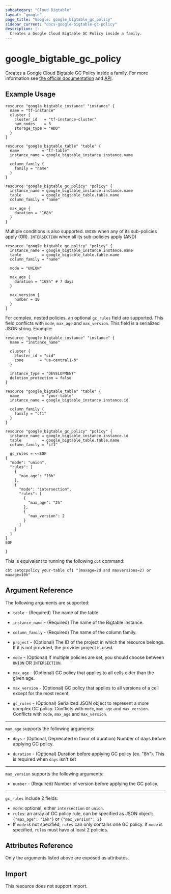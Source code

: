```yaml
---
subcategory: "Cloud Bigtable"
layout: "google"
page_title: "Google: google_bigtable_gc_policy"
sidebar_current: "docs-google-bigtable-gc-policy"
description: |-
  Creates a Google Cloud Bigtable GC Policy inside a family.
---
```


# google_bigtable_gc_policy

Creates a Google Cloud Bigtable GC Policy inside a family. For more information see
[the official documentation](https://cloud.google.com/bigtable/) and
[API](https://cloud.google.com/bigtable/docs/go/reference).


## Example Usage

```hcl
resource "google_bigtable_instance" "instance" {
  name = "tf-instance"
  cluster {
    cluster_id   = "tf-instance-cluster"
    num_nodes    = 3
    storage_type = "HDD"
  }
}

resource "google_bigtable_table" "table" {
  name          = "tf-table"
  instance_name = google_bigtable_instance.instance.name

  column_family {
    family = "name"
  }
}

resource "google_bigtable_gc_policy" "policy" {
  instance_name = google_bigtable_instance.instance.name
  table         = google_bigtable_table.table.name
  column_family = "name"

  max_age {
    duration = "168h"
  }
}
```

Multiple conditions is also supported. `UNION` when any of its sub-policies apply (OR). `INTERSECTION` when all its sub-policies apply (AND)

```hcl
resource "google_bigtable_gc_policy" "policy" {
  instance_name = google_bigtable_instance.instance.name
  table         = google_bigtable_table.table.name
  column_family = "name"

  mode = "UNION"

  max_age {
    duration = "168h" # 7 days
  }

  max_version {
    number = 10
  }
}
```

For complex, nested policies, an optional `gc_rules` field are supported. This field
conflicts with `mode`, `max_age` and `max_version`. This field is a serialized JSON
string. Example:
```hcl
resource "google_bigtable_instance" "instance" {
  name = "instance_name"

  cluster {
    cluster_id = "cid"
    zone       = "us-central1-b"
  }

  instance_type = "DEVELOPMENT"
  deletion_protection = false
}

resource "google_bigtable_table" "table" {
  name          = "your-table"
  instance_name = google_bigtable_instance.instance.id

  column_family {
    family = "cf1"
  }
}

resource "google_bigtable_gc_policy" "policy" {
  instance_name = google_bigtable_instance.instance.id
  table         = google_bigtable_table.table.name
  column_family = "cf1"

  gc_rules = <<EOF
{
  "mode": "union",
  "rules": [
    {
      "max_age": "10h"
    },
    {
      "mode": "intersection",
      "rules": [
        {
          "max_age": "2h"
        },
        {
          "max_version": 2
        }
      ]
    }
  ]
}
EOF

}
```
This is equivalent to running the following `cbt` command:
```
cbt setgcpolicy your-table cf1 "(maxage=2d and maxversions=2) or maxage=10h"
```

## Argument Reference

The following arguments are supported:

* `table` - (Required) The name of the table.

* `instance_name` - (Required) The name of the Bigtable instance.

* `column_family` - (Required) The name of the column family.

* `project` - (Optional) The ID of the project in which the resource belongs. If it is not provided, the provider project is used.

* `mode` - (Optional) If multiple policies are set, you should choose between `UNION` OR `INTERSECTION`.

* `max_age` - (Optional) GC policy that applies to all cells older than the given age.

* `max_version` - (Optional) GC policy that applies to all versions of a cell except for the most recent.

* `gc_rules` - (Optional) Serialized JSON object to represent a more complex GC policy. Conflicts with `mode`, `max_age` and `max_version`. Conflicts with `mode`, `max_age` and `max_version`.

-----

`max_age` supports the following arguments:

* `days` - (Optional, Deprecated in favor of duration) Number of days before applying GC policy.

* `duration` - (Optional) Duration before applying GC policy (ex. "8h"). This is required when `days` isn't set

-----

`max_version` supports the following arguments:

* `number` - (Required) Number of version before applying the GC policy.

-----
`gc_rules` include 2 fields:
- `mode`: optional, either `intersection` or `union`.
- `rules`: an array of GC policy rule, can be specified as JSON object: `{"max_age": "16h"}` or `{"max_version": 2}`
- If `mode` is not specified, `rules` can only contains one GC policy. If `mode` is specified, `rules` must have at least 2 policies.

## Attributes Reference

Only the arguments listed above are exposed as attributes.

## Import

This resource does not support import.

